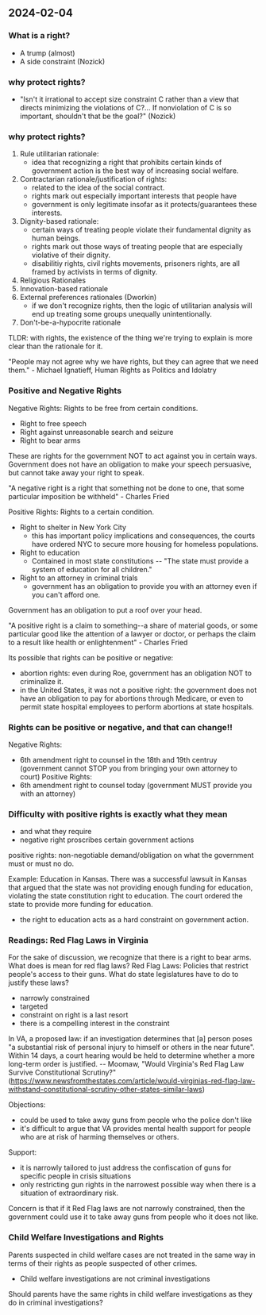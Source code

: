 ## 2024-02-04

### What is a right?
- A trump (almost)
- A side constraint (Nozick)

### why protect rights?
- "Isn't it irrational to accept size constraint C rather than a view that directs minimizing the violations of C?... If nonviolation of C is so important, shouldn't that be the goal?" (Nozick)

### why protect rights?
1. Rule utilitarian rationale:
    - idea that recognizing a right that prohibits certain kinds of government action is the best way of increasing social welfare.
2. Contractarian rationale/justification of rights:
    - related to the idea of the social contract.
    - rights mark out especially important interests that people have
    - government is only legitimate insofar as it protects/guarantees these interests.
3. Dignity-based rationale:
    - certain ways of treating people violate their fundamental dignity as human beings.
    - rights mark out those ways of treating people that are especially violative of their dignity.
    - disabilitiy rights, civil rights movements, prisoners rights, are all framed by activists in terms of dignity.
4. Religious Rationales
5. Innovation-based rationale
6. External preferences rationales (Dworkin)
    - if we don't recognize rights, then the logic of utilitarian analysis will end up treating some groups unequally unintentionally.
7. Don't-be-a-hypocrite rationale

TLDR: with rights, the existence of the thing we're trying to explain is more clear than the rationale for it.

"People may not agree why we have rights, but they can agree that we need them." - Michael Ignatieff, Human Rights as Politics and Idolatry

### Positive and Negative Rights
Negative Rights:
Rights to be free from certain conditions.
- Right to free speech
- Right against unreasonable search and seizure
- Right to bear arms

These are rights for the government NOT to act against you in certain ways. Government does not have an obligation to make your speech persuasive, but cannot take away your right to speak.

"A negative right is a right that something not be done to one, that some particular imposition be withheld" - Charles Fried

Positive Rights:
Rights to a certain condition.
- Right to shelter in New York City
    - this has important policy implications and consequences, the courts have ordered NYC to secure more housing for homeless populations.
- Right to education
    - Contained in most state constitutions -- "The state must provide a system of education for all children."
- Right to an attorney in criminal trials
    - government has an obligation to provide you with an attorney even if you can't afford one.

Government has an obligation to put a roof over your head.

"A positive right is a claim to something--a share of material goods, or some particular good like the attention of a lawyer or doctor, or perhaps the claim to a result like health or enlightenment" - Charles Fried

Its possible that rights can be positive or negative:
- abortion rights: even during Roe, government has an obligation NOT to criminalize it.
- in the United States, it was not a positive right: the government does not have an obligation to pay for abortions through Medicare, or even to permit state hospital employees to perform abortions at state hospitals.

### Rights can be positive or negative, and that can change!!

Negative Rights:
- 6th amendment right to counsel in the 18th and 19th centruy (government cannot STOP you from bringing your own attorney to court)
Positive Rights:
- 6th amendment right to counsel today (government MUST provide you with an attorney)

### Difficulty with positive rights is exactly what they mean
- and what they require
- negative right proscribes certain government actions

positive rights: non-negotiable demand/obligation on what the government must or must no do.

Example: Education in Kansas. There was a successful lawsuit in Kansas that argued that the state was not providing enough funding for education, violating the state constitution right to education. The court ordered the state to provide more funding for education.
- the right to education acts as a hard constraint on government action.

### Readings: Red Flag Laws in Virginia
For the sake of discussion, we recognize that there is a right to bear arms.
What does is mean for red flag laws?
Red Flag Laws: Policies that restrict people's access to their guns.
What do state legislatures have to do to justify these laws?
- narrowly constrained
- targeted
- constraint on right is a last resort
- there is a compelling interest in the constraint

In VA, a proposed law: if an investigation determines that [a] person poses "a substantial risk of personal injury to himself or others in the near future". Within 14 days, a court hearing would be held to determine whether a more long-term order is justified. -- Moomaw, "Would Virginia's Red Flag Law Survive Constitutional Scrutiny?" (https://www.newsfromthestates.com/article/would-virginias-red-flag-law-withstand-constitutional-scrutiny-other-states-similar-laws)

Objections:
- could be used to take away guns from people who the police don't like
- it's difficult to argue that VA provides mental health support for people who are at risk of harming themselves or others.

Support:
- it is narrowly tailored to just address the confiscation of guns for specific people in crisis situations
- only restricting gun rights in the narrowest possible way when there is a situation of extraordinary risk.

Concern is that if it Red Flag laws are not narrowly constrained, then the government could use it to take away guns from people who it does not like.

### Child Welfare Investigations and Rights
Parents suspected in child welfare cases are not treated in the same way in terms of their rights as people suspected of other crimes.
- Child welfare investigations are not criminal investigations

Should parents have the same rights in child welfare investigations as they do in criminal investigations?

